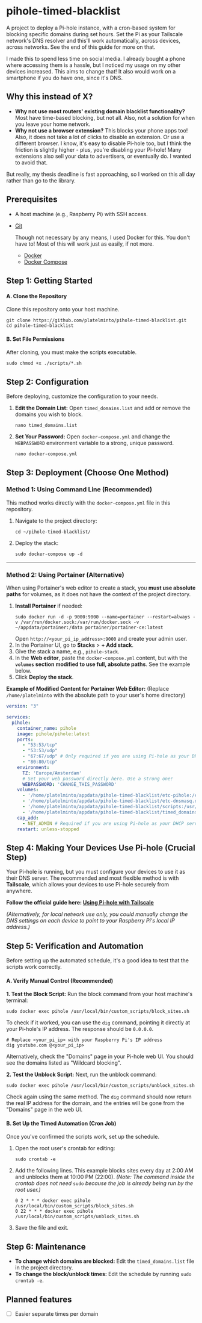 # pihole-timed-blacklist
A project to deploy a Pi-hole instance, with a cron-based system for blocking specific domains during set hours. Set the Pi as your Tailscale network's DNS resolver and this'll work automatically, across devices, across networks. See the end of this guide for more on that.

I made this to spend less time on social media. I already bought a phone where accessing them is a hassle, but I noticed my usage on my other devices increased. This aims to change that! It also would work on a smartphone if you do have one, since it's DNS.

## Why this instead of X?
* **Why not use most routers' existing domain blacklist functionality?** Most have time-based blocking, but not all. Also, not a solution for when you leave your home network.
* **Why not use a browser extension?** This blocks your phone apps too! Also, it does not take a lot of clicks to disable an extension. Or use a different browser. I know, it's easy to disable Pi-hole too, but I think the friction is slightly higher - plus, you're disabling your Pi-hole! Many extensions also sell your data to advertisers, or eventually do. I wanted to avoid that.

But really, my thesis deadline is fast approaching, so I worked on this all day rather than go to the library.

## Prerequisites
*   A host machine (e.g., Raspberry Pi) with SSH access.
*   [Git](https://git-scm.com/book/en/v2/Getting-Started-Installing-Git)

    Though not necessary by any means, I used Docker for this. You don't have to! Most of this will work just as easily, if not more.

    *   [Docker](https://docs.docker.com/engine/install/)
    *   [Docker Compose](https://docs.docker.com/compose/install/)

## Step 1: Getting Started
#### A. Clone the Repository
Clone this repository onto your host machine.
```
git clone https://github.com/platelminto/pihole-timed-blacklist.git
cd pihole-timed-blacklist
```
#### B. Set File Permissions
After cloning, you must make the scripts executable.
```
sudo chmod +x ./scripts/*.sh
```
## Step 2: Configuration
Before deploying, customize the configuration to your needs.

1.  **Edit the Domain List:** Open `timed_domains.list` and add or remove the domains you wish to block.
    ```
    nano timed_domains.list
    ```
2.  **Set Your Password:** Open `docker-compose.yml` and change the `WEBPASSWORD` environment variable to a strong, unique password.
    ```
    nano docker-compose.yml
    ```
## Step 3: Deployment (Choose One Method)
### Method 1: Using Command Line (Recommended)
This method works directly with the `docker-compose.yml` file in this repository.
1.  Navigate to the project directory:
    ```
    cd ~/pihole-timed-blacklist/
    ```
2.  Deploy the stack:
    ```
    sudo docker-compose up -d
    ```
---
### Method 2: Using Portainer (Alternative)
When using Portainer's web editor to create a stack, you **must use absolute paths** for volumes, as it does not have the context of the project directory.
1.  **Install Portainer** if needed:
    ```
    sudo docker run -d -p 9000:9000 --name=portainer --restart=always -v /var/run/docker.sock:/var/run/docker.sock -v ~/appdata/portainer:/data portainer/portainer-ce:latest
    ```
    Open `http://<your_pi_ip_address>:9000` and create your admin user.
2.  In the Portainer UI, go to **Stacks** > **+ Add stack**.
3.  Give the stack a name, e.g., `pihole-stack`.
4.  In the **Web editor**, paste the `docker-compose.yml` content, but with the **`volumes` section modified to use full, absolute paths**. See the example below.
5.  Click **Deploy the stack**.

**Example of Modified Content for Portainer Web Editor:**
(Replace `/home/platelminto` with the absolute path to your user's home directory)
```yaml
version: "3"

services:
  pihole:
    container_name: pihole
    image: pihole/pihole:latest
    ports:
      - "53:53/tcp"
      - "53:53/udp"
      - "67:67/udp" # Only required if you are using Pi-hole as your DHCP server
      - "80:80/tcp"
    environment:
      TZ: 'Europe/Amsterdam'
      # Set your web password directly here. Use a strong one!
      WEBPASSWORD: 'CHANGE_THIS_PASSWORD'
    volumes:
      - '/home/platelminto/appdata/pihole-timed-blacklist/etc-pihole:/etc/pihole'
      - '/home/platelminto/appdata/pihole-timed-blacklist/etc-dnsmasq.d:/etc/dnsmasq.d'
      - '/home/platelminto/appdata/pihole-timed-blacklist/scripts:/usr/local/bin/custom_scripts'
      - '/home/platelminto/appdata/pihole-timed-blacklist/timed_domains.list:/etc/pihole/timed_domains.list'
    cap_add:
      - NET_ADMIN # Required if you are using Pi-hole as your DHCP server, else not needed
    restart: unless-stopped
```
## Step 4: Making Your Devices Use Pi-hole (Crucial Step)
Your Pi-hole is running, but you must configure your devices to use it as their DNS server. The recommended and most flexible method is with **Tailscale**, which allows your devices to use Pi-hole securely from anywhere.

**Follow the official guide here: [Using Pi-hole with Tailscale](https://tailscale.com/kb/1114/pi-hole)**

_(Alternatively, for local network use only, you could manually change the DNS settings on each device to point to your Raspberry Pi's local IP address.)_

## Step 5: Verification and Automation
Before setting up the automated schedule, it's a good idea to test that the scripts work correctly.

#### A. Verify Manual Control (Recommended)
**1. Test the Block Script:**
Run the block command from your host machine's terminal:
```
sudo docker exec pihole /usr/local/bin/custom_scripts/block_sites.sh
```
To check if it worked, you can use the `dig` command, pointing it directly at your Pi-hole's IP address. The response should be `0.0.0.0`.
```
# Replace <your_pi_ip> with your Raspberry Pi's IP address
dig youtube.com @<your_pi_ip>
```
Alternatively, check the "Domains" page in your Pi-hole web UI. You should see the domains listed as "Wildcard blocking".

**2. Test the Unblock Script:**
Next, run the unblock command:
```
sudo docker exec pihole /usr/local/bin/custom_scripts/unblock_sites.sh
```
Check again using the same method. The `dig` command should now return the real IP address for the domain, and the entries will be gone from the "Domains" page in the web UI.

#### B. Set Up the Timed Automation (Cron Job)
Once you've confirmed the scripts work, set up the schedule.
1.  Open the root user's crontab for editing:
    ```
    sudo crontab -e
    ```
2.  Add the following lines. This example blocks sites every day at 2:00 AM and unblocks them at 10:00 PM (22:00).
    _(Note: The command inside the crontab does not need_ `sudo` _because the job is already being run by the root user.)_
    ```cron
    0 2 * * * docker exec pihole /usr/local/bin/custom_scripts/block_sites.sh
    0 22 * * * docker exec pihole /usr/local/bin/custom_scripts/unblock_sites.sh
    ```
3.  Save the file and exit.

## Step 6: Maintenance
*   **To change which domains are blocked:** Edit the `timed_domains.list` file in the project directory.
*   **To change the block/unblock times:** Edit the schedule by running `sudo crontab -e`.


## Planned features
* [ ] Easier separate times per domain
